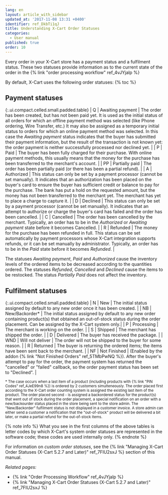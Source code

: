 ```yaml
---
lang: en
layout: article_with_sidebar
updated_at: '2017-11-08 13:31 +0400'
identifier: ref_DkbTi1qJ
title: Understanding X-Cart Order Statuses
categories:
  - User manual
published: true
order: 10
---
```

Every order in your X-Cart store has a payment status and a fulfilment status. These two statuses provide information as to the current state of the order in the {% link "order processing workflow" ref_4vJYjalp %}

By default, X-Cart uses the following order statuses:
{% toc %}

## Payment statuses

{:.ui.compact.celled.small.padded.table}
| Q | Awaiting payment | The order has been created, but has not been paid yet. It is used as the initial status of all orders for which an offline payment method was selected (like Phone ordering, Wire Transfer, etc.) It may also be assigned as a temporary initial status to orders for which an online payment method was selected. In this case the _Awaiting payment_ status indicates that the buyer has submitted their payment information, but the result of the transaction is not known yet: the order payment is neither successfully processed nor declined yet. |
| P | Paid | The buyer has been fully charged for their purchase. With online payment methods, this usually means that the money for the purchase has been transferred to the merchant's account. |
| PP | Partially paid | The order has been partially paid (or there has been a partial refund). |
| A | Authorized | This status can only be set by a payment processor (cannot be set manually). It indicates that an authorization has been placed on the buyer's card to ensure the buyer has sufficient credit or balance to pay for the purchase. The bank has put a hold on the requested amount, but the money has not been transferred to the merchant yet. The merchant has yet to place a charge to capture it. |
| D | Declined | This status can only be set by a payment processor (cannot be set manually). It indicates that an attempt to authorize or charge the buyer's card has failed and the order has been cancelled. |
| C | Cancelled | The order has been cancelled by the merchant. Typically, an order has to be in the _Authorized_ or _Awaiting payment_ state before it becomes Cancelled. |
| R | Refunded | The money for the purchase has been refunded in full. This status can be set automatically by payment processors whose X-Cart integration supports refunds, or it can be set manually by administrator. Typically, an order has to be in the _Paid_ state before it becomes _Refunded_. |

The statuses _Awaiting payment_, _Paid_ and _Authorized_ cause the inventory levels of the ordered items to be decreased according to the quantities ordered. The statuses _Refunded_, _Cancelled_ and _Declined_ cause the items to be restocked. The status _Partially Paid_ does not affect the inventory.

## Fulfilment statuses

{:.ui.compact.celled.small.padded.table}
| N | New | The initial status assigned by default to any new order once it has been created. |
| NB | New/Backorder* | The initial status assigned by default to any new order containing product(s) that obtained an out-of-stock status during the order placement. Can be assigned by the X-Cart system only.|
| P | Processing | The merchant is working on the order. |
| S | Shipped | The merchant has shipped the order. |
| D | Delivered | The buyer has received the package. |
| WND | Will not deliver | The order will not be shipped to the buyer for some reason. |
| R | Returned | The buyer is returning the ordered items; the items have been sent back to the merchant. |
| NF | Not Finished | (Enabled by the addon {% link "Not Finished Orders" ref_5TMbPwNQ %}). After the buyer's attempt to pay for the order, the payment system has returned the "cancelled" or "failed" callback, so the order payment status has been set to "Declined". |

<sub>* The case occurs when a last item of a product (including products with {% link "PIN Codes" ref_4JeE99n8 %}) is ordered by 2 customers simulteneously. The order placed first according to the X-Cart order counting system is assigned the existing last item of the product. The order placed second - is assigned a backordered status for the product(s) that went out of stock during the order placement, a special notification on an order with a new/backourder status placed in the store being sent to the store admin. The "New/Backorder" fulfilment status is not displayed in a customer invoice. A store admin can either send a customer a notification that the "out-of-stock" product will be delivered a bit later, or make a partial refund for the out-of-stock items. </sub>

{% note info %}
What you see in the first columns of the above tables is letter codes by which X-Cart's system order statuses are represented in the software code; these codes are used internally only.
{% endnote %}

For information on _custom order statuses_, see the {% link "Managing X-Cart Order Statuses (X-Cart 5.2.7 and Later)" ref_7FIU2sxJ %} section of this manual.


_Related pages:_

*   {% link "Order Processing Workflow" ref_4vJYjalp %}
*   {% link "Managing X-Cart Order Statuses (X-Cart 5.2.7 and Later)" ref_7FIU2sxJ %}

